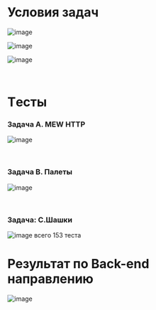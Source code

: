 # Условия задач
![image](https://user-images.githubusercontent.com/72649244/135732627-1991e4f2-0916-4c9f-972c-9995b3781b4e.png)

![image](https://user-images.githubusercontent.com/72649244/135732606-7413ba08-0113-4aee-8a32-ca6f48f07798.png)

![image](https://user-images.githubusercontent.com/72649244/135732609-68ba752c-aec2-4f70-972c-f54280764617.png)

</br>

# Tесты
### Задача A. MEW HTTP
![image](https://user-images.githubusercontent.com/72649244/135732654-291951db-4ace-4a13-a8fd-e38f22ef35a9.png)

</br>

### Задача B. Палеты
![image](https://user-images.githubusercontent.com/72649244/135732684-e6dc16e6-9bff-42ec-a337-ed2bc00a8d14.png)

</br>


### Задача: C.Шашки
![image](https://user-images.githubusercontent.com/72649244/135732702-78e8d7a8-056d-4704-88bc-06badd9a4517.png)
всего 153 теста


# Результат по Back-end направлению
![image](https://user-images.githubusercontent.com/72649244/135732792-1a94b101-9d18-4352-b18c-50ef15a1d5cf.png)
